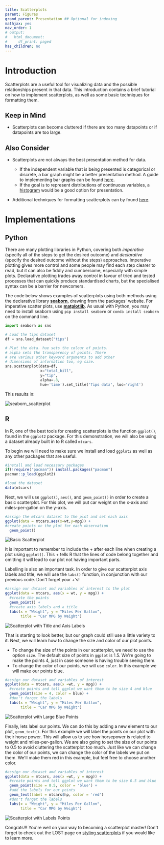 ```yaml
---
title: Scatterplots
parent: Figures
grand_parent: Presentation ## Optional for indexing
mathjax: yes
nav_order: 1
# output:
#   html_document:
#     df_print: paged
has_children: no
---
```


# Introduction

Scatterplots are a useful tool for visualizing data and the possible relationships present in that data. This introduction contains a brief tutorial on how to implement scatterplots, as well as some basic techniques for formatting them.

## Keep in Mind
* Scatterplots can become cluttered if there are too many datapoints or if datapoints are too large.


## Also Consider
* Scatterplots are not always the best presentation method for data. 
  * If the independent variable that is being presented is categorical or discrete, a bar graph might be a better presentation method. A guide to implementing bar graphs can be found [here](https://lost-stats.github.io/Presentation/Figures/bar_graphs.html). 
  * If the goal is to represent distributions of continuous variables, a [histogram](https://lost-stats.github.io/Presentation/Figures/histograms.html) would be a good option for presentation.

* Additional techniques for formatting scatterplots can by found [here](https://lost-stats.github.io/Presentation/Figures/Styling_Scatterplots.html).


# Implementations

## Python

There are many plotting libraries in Python, covering both *imperative* (specify all of the steps to get the desired outcome) and *declarative* (specify the desired outcome without the steps) approaches. Imperative plotting gives more control and some people may find each step clearer to read, but it can also be fiddly and cumbersome, especially with simple plots. Declarative plotting trades away control in favour of tried and tested processes that can quickly produce standardised charts, but the specialised syntax can be a barrier for newcomers.

The code below shows examples of scatterplots using both methods using the declarative library [**seaborn**](https://seaborn.pydata.org/index.html), drawing from the packages' website. For imperative scatter plots, use [**matplotlib**](https://matplotlib.org/3.3.0/index.html). As usual with Python, you may need to install seaborn using `pip install seaborn` or `conda install seaborn` on the command line.

```python
import seaborn as sns

# Load the tips dataset
df = sns.load_dataset("tips")

# Plot the data. hue sets the colour of points.
# alpha sets the transparency of points. There
# are various other keyword arguments to add other
# dimensions of information too, eg size.
sns.scatterplot(data=df,
                x="total_bill",
                y="tip",
                alpha=.8,
                hue='time').set_title('Tips data', loc='right')

```

This results in:

![seaborn_scatterplot](Images/Scatterplots/seaborn_scatter.png)


## R
In R, one of the best tools for creating scatterplots is the function `ggplot()`, found in the `ggplot2` package. For this demonstration, we will also be using a dataset already built in to R called `mtcars`.

To begin we will need to make sure we install and load `ggplot2` as well as any other packages that are useful.

```r
#install and load necessary packages
if(!require("pacman")) install.packages("pacman")
pacman::p_load(ggplot2)

#load the dataset
data(mtcars)
```

Next, we will use `ggplot()`, `aes()`, and `geom_point()` in order to create a basic scatterplot. For this plot, we will put car weight on the x-axis and miles-per-gallon on the y-axis.

```r
#assign the mtcars dataset to the plot and set each axis
ggplot(data = mtcars,aes(x=wt,y=mpg)) +
#create points on the plot for each observation
  geom_point()
```
![Basic Scatterplot](Images/Scatterplots/basic_scatterplot.png)

It is important to remember to include the + after each line when creating a plot using `ggplot()`. This + tells R that the lines of code belong together and omitting it will lead to our plot not having important parts.


Labelling is also an important task. In order to give our scatterplot axis labels and title, we will use the `labs()` function, in conjunction with our previous code. Don't forget your +'s!

```r
#assign our dataset and variables of interest to the plot
ggplot(data = mtcars, aes(x = wt, y = mpg)) +
  #create the points
  geom_point() +
  #create axis labels and a title
  labs(x = "Weight", y = "Miles Per Gallon",
       title = "Car MPG by Weight")
```
![Scatterplot with Title and Axis Labels](Images/Scatterplots/scatter_titles.png)

That is starting to look better, but our graph could still use a little variety to it. Next, we will learn how to change the size and color of our plot points.

* To change the size of the points in our scatterplot, we need to use the option `size`. The default size of points in `ggplot` is 1.5. We're going to make the points 4, just in case someone is having trouble seeing them.
* To change the color of our points, we will use `color`. In this example we will make our points blue.

```r
#assign our dataset and variables of interest
ggplot(data = mtcars, aes(x =wt, y = mpg)) +
  #create points and tell ggplot we want them to be size 4 and blue
  geom_point(size = 4, color = blue) +
  #don't forget the labels
  labs(x = "Weight", y = "Miles Per Gallon",
       title = "Car MPG by Weight")
```
![Scatterplot with Large Blue Points](Images/Scatterplots/scatter_size_color.png)

Finally, lets label our points. We can do this by adding a new element to our plot, `geom_text()`. For this example we will label the points on our plot with their horse power. This will allow us to see how horsepower is related to weight and miles-per-gallon. We are also going to set the size of our points to 0.5 to avoid cluttering the scatterplot too much. Just like we can change the color of our points, we can change the color of the labels we put on them. We'll make them red in this example, but feel free to choose another color.

```r
#assign our dataset and variables of interest
ggplot(data = mtcars, aes(x =wt, y = mpg)) +
  #create points and tell ggplot we want them to be size 0.5 and blue
  geom_point(size = 0.5, color = 'blue') +
  #add the labels for our points
  geom_text(label = mtcars$hp, color = 'red')
  #don't forget the labels
  labs(x = "Weight", y = "Miles Per Gallon",
       title = "Car MPG by Weight")
```
![Scatterplot with Labels Points](Images/Scatterplots/scatter_labels.png)

Congrats!!! You're well on your way to becoming a scatterplot master! Don't forget to check out the LOST page on [styling scatterplots](https://lost-stats.github.io/Presentation/Figures/Styling_Scatterplots.html) if you would like to learn more.
